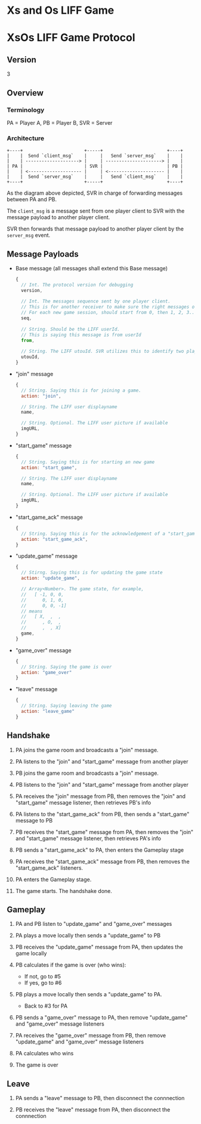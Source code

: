 # Xs and Os LIFF Game

# XsOs LIFF Game Protocol
## Version
3

## Overview

### Terminology
PA = Player A, PB = Player B, SVR = Server

### Architecture
```
+----+                       +-----+                        +----+
|    |  Send `client_msg`    |     |   Send `server_msg`    |    |
|    | --------------------> |     | ---------------------> |    | 
| PA |                       | SVR |                        | PB |
|    | <-------------------- |     | <--------------------- |    |
|    |  Send `server_msg`    |     |   Send `client_msg`    |    |
+----+                       +-----+                        +----+
```
As the diagram above depicted, SVR in charge of forwarding messages between PA and PB.

The `client_msg` is a message sent from one player client to SVR with the message payload to another player client.

SVR then forwards that message payload to another player client by the `server_msg` event.


## Message Payloads
* Base message (all messages shall extend this Base message)
  ```js
  {
    // Int. The protocol version for debugging
    version,
    
    // Int. The messages sequence sent by one player client.
    // This is for another receiver to make sure the right messages order.
    // For each new game session, should start from 0, then 1, 2, 3...
    seq,
    
    // String. Should be the LIFF userId.
    // This is saying this message is from userId
    from,
    
    // String. The LIFF utouId. SVR utilizes this to identify two players in the same chat room.
    utouId,
  }
  ```

* "join" message
  ```js
  {
    // String. Saying this is for joining a game.
    action: "join",

    // String. The LIFF user displayname
    name,

    // String. Optional. The LIFF user picture if available
    imgURL,
  }
  ```

* "start_game" message
  ```js
  {
    // String. Saying this is for starting an new game
    action: "start_game",

    // String. The LIFF user displayname
    name,

    // String. Optional. The LIFF user picture if available
    imgURL,
  }
  ```

* "start_game_ack" message
  ```js
  {
    // String. Saying this is for the acknowledgement of a "start_game"
    action: "start_game_ack",
  }
  ```

* "update_game" message
  ```js
  {
    // Stirng. Saying this is for updating the game state
    action: "update_game",

    // Array<Number>. The game state, for example,
    //   [ -1, 0, 0,
    //      0, 1, 0,
    //      0, 0, -1]
    // means
    //   [ X,  ,  ,
    //      , O,  ,
    //      ,  , X]
    game,
  }
  ```

* "game_over" message
  ```js
  {
    // String. Saying the game is over
    action: "game_over"
  }
  ```

* "leave" message
  ```js
  {
    // String. Saying leaving the game
    action: "leave_game"
  }
  ```

## Handshake
1. PA joins the game room and broadcasts a "join" message.

2. PA listens to the "join" and "start_game" message from another player

3. PB joins the game room and broadcasts a "join" message.

4. PB listens to the "join" and "start_game" message from another player

5. PA receives the "join" message from PB, then removes the "join" and "start_game" message listener, then retrieves PB's info 

6. PA listens to the "start_game_ack" from PB, then sends a "start_game" message to PB

7. PB receives the "start_game" message from PA, then removes the "join" and "start_game" message listener, then retrieves PA's info 

8. PB sends a "start_game_ack" to PA, then enters the Gameplay stage

9. PA receives the "start_game_ack" message from PB, then removes the "start_game_ack" listeners.

10. PA enters the Gameplay stage.

11. The game starts. The handshake done.


## Gameplay
1. PA and PB listen to "update_game" and "game_over" messages

2. PA plays a move locally then sends a "update_game" to PB

3. PB receives the "update_game" message from PA, then updates the game locally

4. PB calculates if the game is over (who wins):
   * If not, go to #5
   * If yes, go to #6

5. PB plays a move locally then sends a "update_game" to PA.
   * Back to #3 for PA

6. PB sends a "game_over" message to PA, then remove "update_game" and "game_over" message listeners

7. PA receives the "game_over" message from PB, then remove "update_game" and "game_over" message listeners

8. PA calculates who wins

9. The game is over


## Leave
1. PA sends a "leave" message to PB, then disconnect the connnection

2. PB receives the "leave" message from PA, then disconnect the connnection






